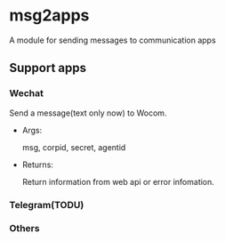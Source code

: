 # msg2apps

A module for sending messages to communication apps

## Support apps

### Wechat

Send a message(text only now) to Wocom.

- Args:

  msg, corpid, secret, agentid

- Returns:

  Return information from web api or error infomation.

### Telegram(TODU)

### Others